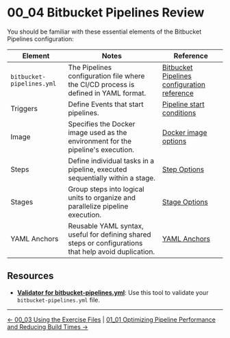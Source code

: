 # 00_04 Bitbucket Pipelines Review

You should be familiar with these essential elements of the Bitbucket Pipelines configuration:

| Element | Notes | Reference |
|---------|-------|-------|
| `bitbucket-pipelines.yml`| The Pipelines configuration file where the CI/CD process is defined in YAML format. | [Bitbucket Pipelines configuration reference](https://support.atlassian.com/bitbucket-cloud/docs/bitbucket-pipelines-configuration-reference/) |
| Triggers | Define Events that start pipelines. | [Pipeline start conditions](https://support.atlassian.com/bitbucket-cloud/docs/pipeline-start-conditions/) |
| Image | Specifies the Docker image used as the environment for the pipeline's execution. | [Docker image options](https://support.atlassian.com/bitbucket-cloud/docs/docker-image-options/) |
| Steps | Define individual tasks in a pipeline, executed sequentially within a stage. | [Step Options](https://support.atlassian.com/bitbucket-cloud/docs/step-options/) |
| Stages | Group steps into logical units to organize and parallelize pipeline execution. | [Stage Options](https://support.atlassian.com/bitbucket-cloud/docs/stage-options/) |
| YAML Anchors | Reusable YAML syntax, useful for defining shared steps or configurations that help avoid duplication. | [YAML Anchors](https://support.atlassian.com/bitbucket-cloud/docs/yaml-anchors/) |

## Resources

- **[Validator for bitbucket-pipelines.yml](https://bitbucket.org/product/pipelines/validator)**: Use this tool to validate your `bitbucket-pipelines.yml` file.

<!-- FooterStart -->
---
[← 00_03 Using the Exercise Files](../00_03_using_the_exercise_files/README.md) | [01_01 Optimizing Pipeline Performance and Reducing Build Times →](../../ch1_pipeline_optimizations/01_01_optimizing_pipeline_performance/README.md)
<!-- FooterEnd -->

